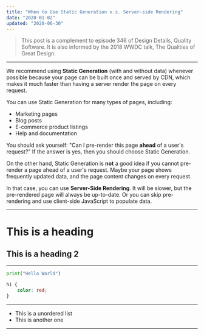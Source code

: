 ```yaml
---
title: "When to Use Static Generation v.s. Server-side Rendering"
date: "2020-01-02"
updated: "2020-06-30"
---
```


> This post is a complement to episode 346 of Design Details, Quality Software. It is also informed by the 2018 WWDC talk, The Qualities of Great Design.

---

We recommend using **Static Generation** (with and without data) whenever possible because your page can be built once and served by CDN, which makes it much faster than having a server render the page on every request.

You can use Static Generation for many types of pages, including:

-   Marketing pages
-   Blog posts
-   E-commerce product listings
-   Help and documentation

You should ask yourself: "Can I pre-render this page **ahead** of a user's request?" If the answer is yes, then you should choose Static Generation.

On the other hand, Static Generation is **not** a good idea if you cannot pre-render a page ahead of a user's request. Maybe your page shows frequently updated data, and the page content changes on every request.

In that case, you can use **Server-Side Rendering**. It will be slower, but the pre-rendered page will always be up-to-date. Or you can skip pre-rendering and use client-side JavaScript to populate data.

---

# This is a heading

## This is a heading 2

---

```python
print("Hello World")
```

```css
h1 {
	color: red;
}
```

---

-   This is a unordered list
-   This is another one

---
